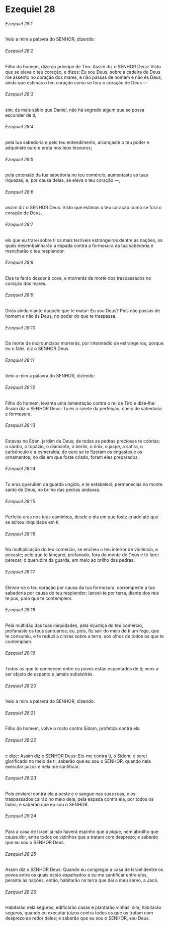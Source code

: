 # Ezequiel 28

###### Ezequiel 28:1

Veio a mim a palavra do SENHOR, dizendo:

###### Ezequiel 28:2

Filho do homem, dize ao príncipe de Tiro: Assim diz o SENHOR Deus: Visto que se eleva o teu coração, e dizes: Eu sou Deus, sobre a cadeira de Deus me assento no coração dos mares, e não passas de homem e não és Deus, ainda que estimas o teu coração como se fora o coração de Deus —

###### Ezequiel 28:3

sim, és mais sábio que Daniel, não há segredo algum que se possa esconder de ti;

###### Ezequiel 28:4

pela tua sabedoria e pelo teu entendimento, alcançaste o teu poder e adquiriste ouro e prata nos teus tesouros;

###### Ezequiel 28:5

pela extensão da tua sabedoria no teu comércio, aumentaste as tuas riquezas; e, por causa delas, se eleva o teu coração —,

###### Ezequiel 28:6

assim diz o SENHOR Deus: Visto que estimas o teu coração como se fora o coração de Deus,

###### Ezequiel 28:7

eis que eu trarei sobre ti os mais terríveis estrangeiros dentre as nações, os quais desembainharão a espada contra a formosura da tua sabedoria e mancharão o teu resplendor.

###### Ezequiel 28:8

Eles te farão descer à cova, e morrerás da morte dos traspassados no coração dos mares.

###### Ezequiel 28:9

Dirás ainda diante daquele que te matar: Eu sou Deus? Pois não passas de homem e não és Deus, no poder do que te traspassa.

###### Ezequiel 28:10

Da morte de incircuncisos morrerás, por intermédio de estrangeiros, porque eu o falei, diz o SENHOR Deus.

###### Ezequiel 28:11

Veio a mim a palavra do SENHOR, dizendo:

###### Ezequiel 28:12

Filho do homem, levanta uma lamentação contra o rei de Tiro e dize-lhe: Assim diz o SENHOR Deus: Tu és o sinete da perfeição, cheio de sabedoria e formosura.

###### Ezequiel 28:13

Estavas no Éden, jardim de Deus; de todas as pedras preciosas te cobrias: o sárdio, o topázio, o diamante, o berilo, o ônix, o jaspe, a safira, o carbúnculo e a esmeralda; de ouro se te fizeram os engastes e os ornamentos; no dia em que foste criado, foram eles preparados.

###### Ezequiel 28:14

Tu eras querubim da guarda ungido, e te estabeleci; permanecias no monte santo de Deus, no brilho das pedras andavas.

###### Ezequiel 28:15

Perfeito eras nos teus caminhos, desde o dia em que foste criado até que se achou iniquidade em ti.

###### Ezequiel 28:16

Na multiplicação do teu comércio, se encheu o teu interior de violência, e pecaste; pelo que te lançarei, profanado, fora do monte de Deus e te farei perecer, ó querubim da guarda, em meio ao brilho das pedras.

###### Ezequiel 28:17

Elevou-se o teu coração por causa da tua formosura, corrompeste a tua sabedoria por causa do teu resplendor; lancei-te por terra, diante dos reis te pus, para que te contemplem.

###### Ezequiel 28:18

Pela multidão das tuas iniquidades, pela injustiça do teu comércio, profanaste os teus santuários; eu, pois, fiz sair do meio de ti um fogo, que te consumiu, e te reduzi a cinzas sobre a terra, aos olhos de todos os que te contemplam.

###### Ezequiel 28:19

Todos os que te conhecem entre os povos estão espantados de ti; vens a ser objeto de espanto e jamais subsistirás.

###### Ezequiel 28:20

Veio a mim a palavra do SENHOR, dizendo:

###### Ezequiel 28:21

Filho do homem, volve o rosto contra Sidom, profetiza contra ela

###### Ezequiel 28:22

e dize: Assim diz o SENHOR Deus: Eis-me contra ti, ó Sidom, e serei glorificado no meio de ti; saberão que eu sou o SENHOR, quando nela executar juízos e nela me santificar.

###### Ezequiel 28:23

Pois enviarei contra ela a peste e o sangue nas suas ruas, e os traspassados cairão no meio dela, pela espada contra ela, por todos os lados; e saberão que eu sou o SENHOR.

###### Ezequiel 28:24

Para a casa de Israel já não haverá espinho que a pique, nem abrolho que cause dor, entre todos os vizinhos que a tratam com desprezo; e saberão que eu sou o SENHOR Deus.

###### Ezequiel 28:25

Assim diz o SENHOR Deus: Quando eu congregar a casa de Israel dentre os povos entre os quais estão espalhados e eu me santificar entre eles, perante as nações, então, habitarão na terra que dei a meu servo, a Jacó.

###### Ezequiel 28:26

Habitarão nela seguros, edificarão casas e plantarão vinhas; sim, habitarão seguros, quando eu executar juízos contra todos os que os tratam com desprezo ao redor deles; e saberão que eu sou o SENHOR, seu Deus.

